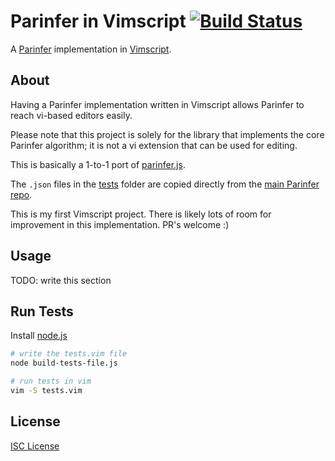 # Parinfer in Vimscript [![Build Status](https://travis-ci.org/oakmac/parinfer-viml.svg?branch=master)](https://travis-ci.org/oakmac/parinfer-viml)

A [Parinfer] implementation in [Vimscript].

## About

Having a Parinfer implementation written in Vimscript allows Parinfer to reach
vi-based editors easily.

Please note that this project is solely for the library that implements the core
Parinfer algorithm; it is not a vi extension that can be used for editing.

This is basically a 1-to-1 port of [parinfer.js].

The `.json` files in the [tests] folder are copied directly from the [main
Parinfer repo].

This is my first Vimscript project. There is likely lots of room for improvement
in this implementation. PR's welcome :)

## Usage

TODO: write this section

## Run Tests

Install [node.js]

```sh
# write the tests.vim file
node build-tests-file.js

# run tests in vim
vim -S tests.vim
```

## License

[ISC License]

[Parinfer]:https://shaunlebron.github.io/parinfer/
[Vimscript]:https://en.wikipedia.org/wiki/Vim_(text_editor)#Vim_script
[parinfer.js]:https://github.com/shaunlebron/parinfer/blob/master/lib/parinfer.js
[tests]:tests/
[main Parinfer repo]:https://github.com/shaunlebron/parinfer/tree/master/lib/test/cases
[parinfer.js API]:https://github.com/shaunlebron/parinfer/tree/master/lib#api
[node.js]:https://nodejs.org
[ISC License]:LICENSE.md
